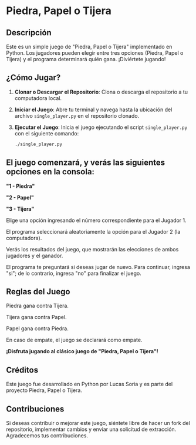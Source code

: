 # Piedra, Papel o Tijera

## Descripción
Este es un simple juego de "Piedra, Papel o Tijera" implementado en Python. Los jugadores pueden elegir entre tres opciones (Piedra, Papel o Tijera) y el programa determinará quién gana. ¡Diviértete jugando!

## ¿Cómo Jugar?

1. **Clonar o Descargar el Repositorio**: Clona o descarga el repositorio a tu computadora local.

2. **Iniciar el Juego**: Abre tu terminal y navega hasta la ubicación del archivo `single_player.py` en el repositorio clonado.

3. **Ejecutar el Juego**: Inicia el juego ejecutando el script `single_player.py` con el siguiente comando:
   ```bash
   ./single_player.py


## El juego comenzará, y verás las siguientes opciones en la consola:

**"1 - Piedra"**

**"2 - Papel"**

**"3 - Tijera"**

Elige una opción ingresando el número correspondiente para el Jugador 1.

El programa seleccionará aleatoriamente la opción para el Jugador 2 (la computadora).

Verás los resultados del juego, que mostrarán las elecciones de ambos jugadores y el ganador.

El programa te preguntará si deseas jugar de nuevo. Para continuar, ingresa "si"; de lo contrario, ingresa "no" para finalizar el juego.

## Reglas del Juego
Piedra gana contra Tijera.

Tijera gana contra Papel.

Papel gana contra Piedra.

En caso de empate, el juego se declarará como empate.

**¡Disfruta jugando al clásico juego de "Piedra, Papel o Tijera"!**

## Créditos
Este juego fue desarrollado en Python por Lucas Soria y es parte del proyecto Piedra, Papel o Tijera.

## Contribuciones
Si deseas contribuir o mejorar este juego, siéntete libre de hacer un fork del repositorio, implementar cambios y enviar una solicitud de extracción. Agradecemos tus contribuciones.
